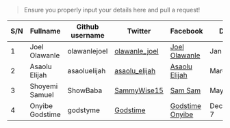 >Ensure you properly input your details here and pull a request!

| S/N | Fullname | Github username | Twitter | Facebook | DOB | 
| --- | --- | --- | --- | --- | --- |
| 1 | Joel Olawanle | olawanlejoel | [olawanle_joel](https://twitter.com/olawanle_joel)| [Joel Olawanle](https://facebook.com/olawanletjoel) | Jan 6 |
| 2 | Asaolu Elijah | asaoluelijah | [asaolu_elijah](https://twitter.com/asaolu_elijah)| [Asaolu Elijah](https://facebook.com/olawanletjoel) | March 8 |
| 3 | Shoyemi Samuel | ShowBaba | [SammyWise15](https://twitter.com/SammyWise15?s=09) | [Sam Sam](https://www.facebook.com/samuel.shoyemi) | May 16 |
| 4 | Onyibe Godstime | godstyme | [Godstime](https://twitter.com/GodstimeOnyibe)| [Godstime Onyibe](https://web.facebook.com/Godstimeonyibelawrence) | December 7 |
